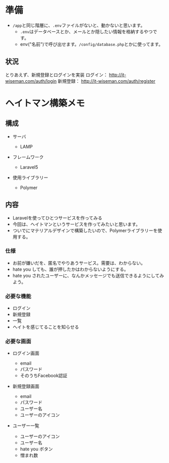 # 準備
- `/app`と同じ階層に、`.env`ファイルがないと、動かないと思います。
    - `.env`はデータベースとか、メールとか隠したい情報を格納するやつです。
    - env("名前")で呼び出せます。`/config/database.php`とかに使ってます。


## 状況
とりあえず、新規登録とログインを実装
ログイン： http://it-wiseman.com/auth/login
新規登録： http://it-wiseman.com/auth/register

# ヘイトマン構築メモ

## 構成
- サーバ
    - LAMP

- フレームワーク
    - Laravel5

- 使用ライブラリー
    - Polymer

## 内容
- Laravelを使ってひとつサービスを作ってみる
- 今回は、ヘイトマンというサービスを作ってみたいと思います。
- ついでにマテリアルデザインで構築したいので、Polymerライブラリーを使用する。

### 仕様
- お前が嫌いだを、匿名でやりあうサービス。需要は、わからない。
- hate you しても、誰が押したかはわからないようにする。
- hate you されたユーザーに、なんかメッセージでも送信できるようにしてみよう。


### 必要な機能
- ログイン
- 新規登録
- 一覧
- ヘイトを感じてることを知らせる

### 必要な画面
- ログイン画面
    - email
    - パスワード
    - そのうちFacebook認証

- 新規登録画面
    - email
    - パスワード
    - ユーザー名
    - ユーザーのアイコン

- ユーザー一覧
    - ユーザーのアイコン
    - ユーザー名
    - hate you ボタン
    - 憎まれ数

